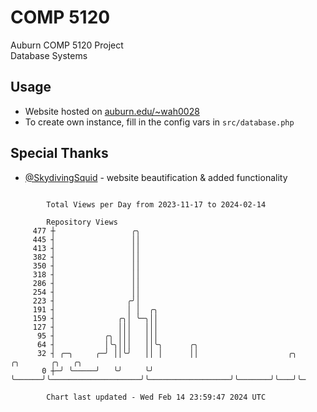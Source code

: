 # COMP 5120
Auburn COMP 5120 Project  
Database Systems

## Usage
- Website hosted on [auburn.edu/~wah0028](https://webhome.auburn.edu/~wah0028/)
- To create own instance, fill in the config vars in `src/database.php`

## Special Thanks
- [@SkydivingSquid](https://github.com/SkydivingSquid) - website beautification & added functionality

```

        Total Views per Day from 2023-11-17 to 2024-02-14

        Repository Views
     477 ┼                 ╭╮
     445 ┤                 ││
     413 ┤                 ││
     382 ┤                 ││
     350 ┤                 ││
     318 ┤                 ││
     286 ┤                 ││
     254 ┤                 ││
     223 ┤                ╭╯│
     191 ┤                │ │  ╭╮
     159 ┤              ╭╮│ ╰─╮││
     127 ┤              │││   │││
      95 ┤           ╭╮ │││   │││
      64 ┤           │╰╮│││   ││╰╮      ╭╮
      32 ┤ ╭─╮     ╭─╯ ││╰╯   ││ │      ││                    ╭╮                  ╭╮       ╭╮   ╭╮
       0 ┼─╯ ╰─────╯   ╰╯     ╰╯ ╰──────╯╰────────────────────╯╰──────────────────╯╰───────╯╰───╯╰─

        Chart last updated - Wed Feb 14 23:59:47 2024 UTC
        
```
